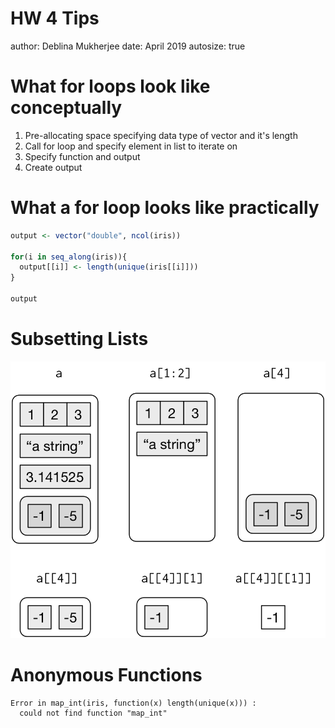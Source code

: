 HW 4 Tips 
========================================================
author: Deblina Mukherjee
date: April 2019
autosize: true

What for loops look like conceptually 
========================================================
1. Pre-allocating space specifying data type of vector and it's length
2. Call for loop and specify element in list to iterate on 
3. Specify function and output
4. Create output 

What a for loop looks like practically
========================================================


```r
output <- vector("double", ncol(iris))

for(i in seq_along(iris)){
  output[[i]] <- length(unique(iris[[i]]))
}

output
```


Subsetting Lists 
========================================================

![](subsetting.png)

Anonymous Functions 
========================================================






```
Error in map_int(iris, function(x) length(unique(x))) : 
  could not find function "map_int"
```
